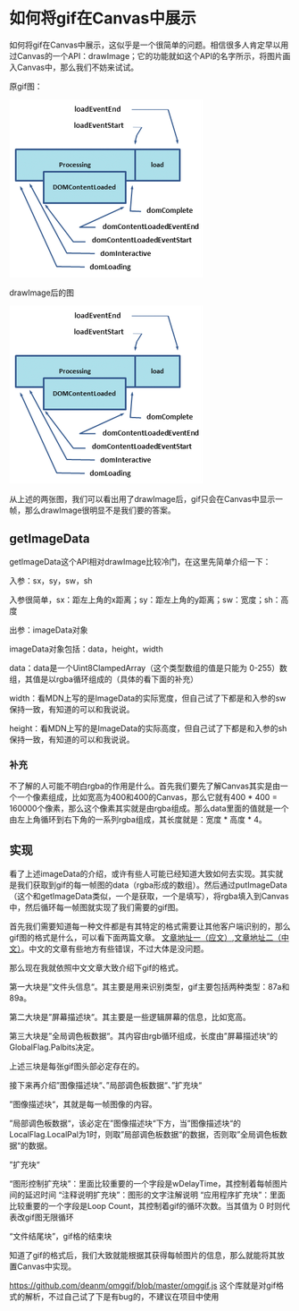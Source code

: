 # 如何将gif在Canvas中展示

如何将gif在Canvas中展示，这似乎是一个很简单的问题。相信很多人肯定早以用过Canvas的一个API：drawImage；它的功能就如这个API的名字所示，将图片画入Canvas中，那么我们不妨来试试。

原gif图：

![ke](https://github.com/kejiacheng/blog/blob/master/imgs/%E5%89%8D%E7%AB%AF%E6%B8%B2%E6%9F%93%E8%BF%87%E7%A8%8B%E7%9A%84%E4%BA%8C%E4%B8%89%E4%BA%8B/1.png)

drawImage后的图

![ke](https://github.com/kejiacheng/blog/blob/master/imgs/%E5%89%8D%E7%AB%AF%E6%B8%B2%E6%9F%93%E8%BF%87%E7%A8%8B%E7%9A%84%E4%BA%8C%E4%B8%89%E4%BA%8B/1.png)

从上述的两张图，我们可以看出用了drawImage后，gif只会在Canvas中显示一帧，那么drawImage很明显不是我们要的答案。

## getImageData

getImageData这个API相对drawImage比较冷门，在这里先简单介绍一下：

入参：sx，sy，sw，sh

入参很简单，sx：距左上角的x距离；sy：距左上角的y距离；sw：宽度；sh：高度

出参：imageData对象

imageData对象包括：data，height，width

data：data是一个Uint8ClampedArray（这个类型数组的值是只能为 0-255）数组，其值是以rgba循环组成的（具体的看下面的补充）

width：看MDN上写的是ImageData的实际宽度，但自己试了下都是和入参的sw保持一致，有知道的可以和我说说。

height：看MDN上写的是ImageData的实际高度，但自己试了下都是和入参的sh保持一致，有知道的可以和我说说。

### 补充

不了解的人可能不明白rgba的作用是什么。首先我们要先了解Canvas其实是由一个一个像素组成，比如宽高为400和400的Canvas，那么它就有400 * 400 = 160000个像素，那么这个像素其实就是由rgba组成。那么data里面的值就是一个由左上角循环到右下角的一系列rgba组成，其长度就是：宽度 * 高度 * 4。

## 实现

看了上述imageData的介绍，或许有些人可能已经知道大致如何去实现。其实就是我们获取到gif的每一帧图的data（rgba形成的数组）。然后通过putImageData（这个和getImageData类似，一个是获取，一个是填写），将rgba填入到Canvas中，然后循环每一帧图就实现了我们需要的gif图。

首先我们需要知道每一种文件都是有其特定的格式需要让其他客户端识别的，那么gif图的格式是什么，可以看下面两篇文章。
 [文章地址一（应文）](https://tronche.com/computer-graphics/gif/gif89a.html#image-descriptor),[文章地址二（中文）](http://read.pudn.com/downloads209/doc/984072/GIF%E5%9B%BE%E5%83%8F%E6%A0%BC%E5%BC%8F/GIF%E5%9B%BE%E5%83%8F%E6%96%87%E4%BB%B6%E6%A0%BC%E5%BC%8F.pdf)。中文的文章有些地方有些错误，不过大体是没问题。

 那么现在我就依照中文文章大致介绍下gif的格式。

 第一大块是”文件头信息“。其主要是用来识别类型，gif主要包括两种类型：87a和89a。

 第二大块是”屏幕描述块“。其主要是一些逻辑屏幕的信息，比如宽高。

 第三大块是”全局调色板数据“。其内容由rgb循环组成，长度由”屏幕描述块“的GlobalFlag.Palbits决定。

 上述三块是每张gif图头部必定存在的。

 接下来再介绍”图像描述块“、”局部调色板数据“、”扩充块“

 ”图像描述块“，其就是每一帧图像的内容。

 ”局部调色板数据“，该必定在”图像描述块“下方，当”图像描述块“的LocalFlag.LocalPal为1时，则取”局部调色板数据“的数据，否则取”全局调色板数据“的数据。

 ”扩充块“

 “图形控制扩充块”：里面比较重要的一个字段是wDelayTime，其控制着每帧图片间的延迟时间
 “注释说明扩充块”：图形的文字注解说明
 “应用程序扩充块”：里面比较重要的一个字段是Loop Count，其控制着gif的循环次数。当其值为 0 时则代表改gif图无限循环

 “文件结尾块”，gif格的结束块

知道了gif的格式后，我们大致就能根据其获得每帧图片的信息，那么就能将其放置Canvas中实现。

https://github.com/deanm/omggif/blob/master/omggif.js  这个库就是对gif格式的解析，不过自己试了下是有bug的，不建议在项目中使用